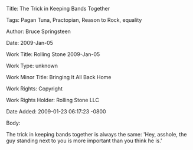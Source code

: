 Title:  The Trick in Keeping Bands Together

Tags:   Pagan Tuna, Practopian, Reason to Rock, equality

Author: Bruce Springsteen

Date:   2009-Jan-05

Work Title: Rolling Stone 2009-Jan-05

Work Type: unknown

Work Minor Title: Bringing It All Back Home

Work Rights: Copyright

Work Rights Holder: Rolling Stone LLC

Date Added: 2009-01-23 06:17:23 -0800

Body: 

The trick in keeping bands together is always the same: 'Hey, asshole, the guy standing next to you is more important than you think he is.'


